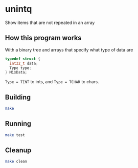 # unintq

Show items that are not repeated in an array

## How this program works

With a binary tree and arrays that specify what type of data are

``` c
typedef struct {
  int32_t data;
  Type type;
} MixData;
```

`Type = TINT` to ints, and `Type = TCHAR` to chars.

## Building

``` bash
make
```

## Running

``` bash
make test
```

## Cleanup

``` bash
make clean
```
